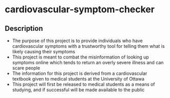 # cardiovascular-symptom-checker

## Description
- The purpose of this project is to provide individuals who have cardiovascular symptoms with a trustworthy tool for telling them what is likely causing their symptoms
- This project is meant to combat the misinformation of looking up symptoms online which tends to return an overly severe illness and can scare people
- The information for this project is derived from a cardiovascular textbook given to medical students at the University of Ottawa
- This project will first be released to medical students as a means of studying, and if successful will be made available to the public
